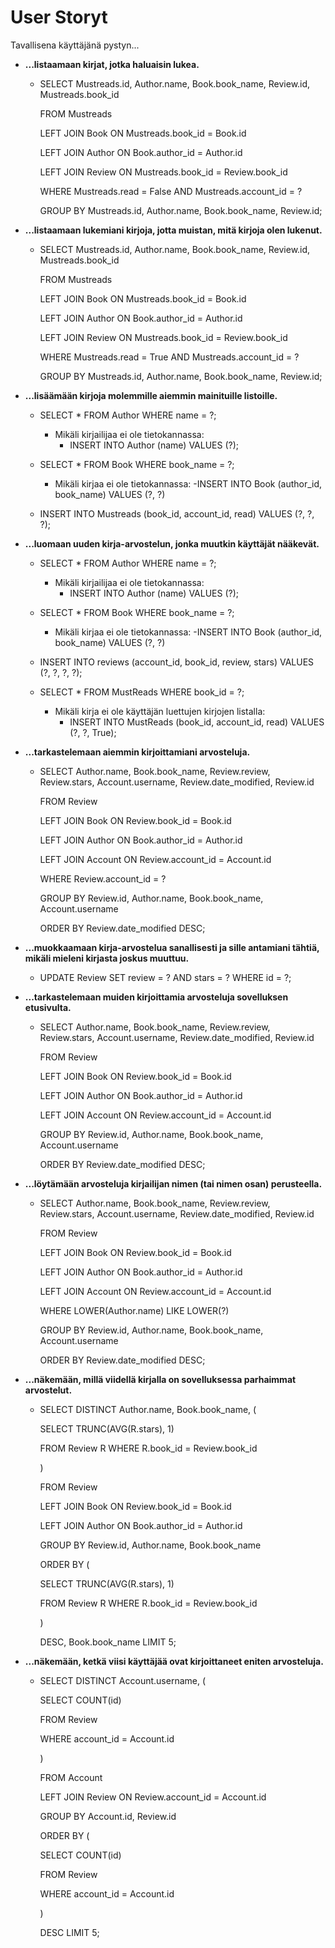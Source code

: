 # User Storyt

Tavallisena käyttäjänä pystyn...  

- **...listaamaan kirjat, jotka haluaisin lukea.**

    - SELECT Mustreads.id, Author.name, Book.book_name, Review.id, Mustreads.book_id 
      
      FROM Mustreads 
      
      LEFT JOIN Book ON Mustreads.book_id = Book.id 
      
      LEFT JOIN Author ON Book.author_id = Author.id 
      
      LEFT JOIN Review ON Mustreads.book_id = Review.book_id
      
      WHERE Mustreads.read = False AND Mustreads.account_id = ? 
      
      GROUP BY Mustreads.id, Author.name, Book.book_name, Review.id;

- **...listaamaan lukemiani kirjoja, jotta muistan, mitä kirjoja olen lukenut.**

    - SELECT Mustreads.id, Author.name, Book.book_name, Review.id, Mustreads.book_id
      
      FROM Mustreads 
      
      LEFT JOIN Book ON Mustreads.book_id = Book.id 
      
      LEFT JOIN Author ON Book.author_id = Author.id 
      
      LEFT JOIN Review ON Mustreads.book_id = Review.book_id
      
      WHERE Mustreads.read = True AND Mustreads.account_id = ? 
      
      GROUP BY Mustreads.id, Author.name, Book.book_name, Review.id;
      
- **...lisäämään kirjoja molemmille aiemmin mainituille listoille.**

    - SELECT * FROM Author WHERE name = ?;
    
      - Mikäli kirjailijaa ei ole tietokannassa:
        - INSERT INTO Author (name) VALUES (?);
        
    - SELECT * FROM Book WHERE book_name = ?;
    
      - Mikäli kirjaa ei ole tietokannassa:
        -INSERT INTO Book (author_id, book_name) VALUES (?, ?)

    - INSERT INTO Mustreads (book_id, account_id, read) VALUES (?, ?, ?);

- **...luomaan uuden kirja-arvostelun, jonka muutkin käyttäjät nääkevät.**

    - SELECT * FROM Author WHERE name = ?;
    
      - Mikäli kirjailijaa ei ole tietokannassa:
        - INSERT INTO Author (name) VALUES (?);
        
    - SELECT * FROM Book WHERE book_name = ?;
    
      - Mikäli kirjaa ei ole tietokannassa:
        -INSERT INTO Book (author_id, book_name) VALUES (?, ?)
    
    - INSERT INTO reviews (account_id, book_id, review, stars) VALUES (?, ?, ?, ?);
    
    - SELECT * FROM MustReads WHERE book_id = ?;
      
      - Mikäli kirja ei ole käyttäjän luettujen kirjojen listalla:
        - INSERT INTO MustReads (book_id, account_id, read) VALUES (?, ?, True);

- **...tarkastelemaan aiemmin kirjoittamiani arvosteluja.**

    - SELECT Author.name, Book.book_name, Review.review, Review.stars, Account.username, Review.date_modified, Review.id
      
      FROM Review 
      
      LEFT JOIN Book ON Review.book_id = Book.id
      
      LEFT JOIN Author ON Book.author_id = Author.id
      
      LEFT JOIN Account ON Review.account_id = Account.id
      
      WHERE Review.account_id = ?
      
      GROUP BY Review.id, Author.name, Book.book_name, Account.username
      
      ORDER BY Review.date_modified DESC;

- **...muokkaamaan kirja-arvostelua sanallisesti ja sille antamiani tähtiä, mikäli mieleni kirjasta joskus muuttuu.** 

  - UPDATE Review SET review = ? AND stars = ? WHERE id = ?;

- **...tarkastelemaan muiden kirjoittamia arvosteluja sovelluksen etusivulta.** 

  - SELECT Author.name, Book.book_name, Review.review, Review.stars, Account.username, Review.date_modified, Review.id
    
    FROM Review 
    
    LEFT JOIN Book ON Review.book_id = Book.id 
    
    LEFT JOIN Author ON Book.author_id = Author.id 
    
    LEFT JOIN Account ON Review.account_id = Account.id 
    
    GROUP BY Review.id, Author.name, Book.book_name, Account.username 
    
    ORDER BY Review.date_modified DESC;

- **...löytämään arvosteluja kirjailijan nimen (tai nimen osan) perusteella.**

  - SELECT Author.name, Book.book_name, Review.review, Review.stars, Account.username, Review.date_modified, Review.id
    
    FROM Review 
    
    LEFT JOIN Book ON Review.book_id = Book.id
    
    LEFT JOIN Author ON Book.author_id = Author.id
    
    LEFT JOIN Account ON Review.account_id = Account.id
    
    WHERE LOWER(Author.name) LIKE LOWER(?)
    
    GROUP BY Review.id, Author.name, Book.book_name, Account.username
    
    ORDER BY Review.date_modified DESC;

- **...näkemään, millä viidellä kirjalla on sovelluksessa parhaimmat arvostelut.**

  - SELECT DISTINCT Author.name, Book.book_name, (
  
       SELECT TRUNC(AVG(R.stars), 1) 
        
       FROM Review R WHERE R.book_id = Review.book_id
        
       )
        
      FROM Review 
      
      LEFT JOIN Book ON Review.book_id = Book.id
      
      LEFT JOIN Author ON Book.author_id = Author.id
      
      GROUP BY Review.id, Author.name, Book.book_name
      
      ORDER BY (
      
       SELECT TRUNC(AVG(R.stars), 1) 
       
       FROM Review R WHERE R.book_id = Review.book_id
       
       ) 
       
       DESC, Book.book_name LIMIT 5;

- **...näkemään, ketkä viisi käyttäjää ovat kirjoittaneet eniten arvosteluja.**

  - SELECT DISTINCT Account.username, (
  
       SELECT COUNT(id) 
       
       FROM Review 
       
       WHERE account_id = Account.id
       
       )
                    
     FROM Account 
     
     LEFT JOIN Review ON Review.account_id = Account.id 
                    
     GROUP BY Account.id, Review.id 
     
     ORDER BY (
     
       SELECT COUNT(id) 
       
       FROM Review 
       
       WHERE account_id = Account.id
       
       ) 
       
       DESC LIMIT 5;
